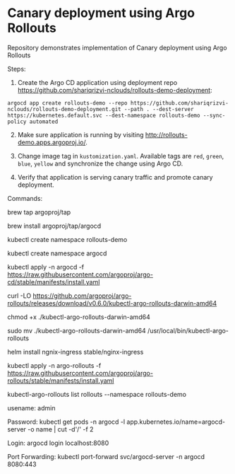 # Canary deployment using Argo Rollouts

Repository demonstrates implementation of Canary deployment using Argo Rollouts

Steps:

1. Create the Argo CD application using deployment repo https://github.com/shariqrizvi-nclouds/rollouts-demo-deployment: 

```
argocd app create rollouts-demo --repo https://github.com/shariqrizvi-nclouds/rollouts-demo-deployment.git --path . --dest-server https://kubernetes.default.svc --dest-namespace rollouts-demo --sync-policy automated
```

2. Make sure application is running by visiting http://rollouts-demo.apps.argoproj.io/.

3. Change image tag in `kustomization.yaml`. Available tags are `red`, `green`, `blue`, `yellow` and synchronize the change using Argo CD.

4. Verify that application is serving canary traffic and promote canary deployment.


Commands:

brew tap argoproj/tap

brew install argoproj/tap/argocd

kubectl create namespace rollouts-demo

kubectl create namespace argocd 

kubectl apply -n argocd -f https://raw.githubusercontent.com/argoproj/argo-cd/stable/manifests/install.yaml

curl -LO https://github.com/argoproj/argo-rollouts/releases/download/v0.6.0/kubectl-argo-rollouts-darwin-amd64

chmod +x ./kubectl-argo-rollouts-darwin-amd64

sudo mv ./kubectl-argo-rollouts-darwin-amd64 /usr/local/bin/kubectl-argo-rollouts

helm install ngnix-ingress stable/nginx-ingress

kubectl apply -n argo-rollouts -f https://raw.githubusercontent.com/argoproj/argo-rollouts/stable/manifests/install.yaml

kubectl-argo-rollouts list rollouts --namespace rollouts-demo

usename: admin

Password: kubectl get pods -n argocd -l app.kubernetes.io/name=argocd-server -o name | cut -d'/' -f 2

Login: argocd login localhost:8080

Port Forwarding: kubectl port-forward svc/argocd-server -n argocd 8080:443
